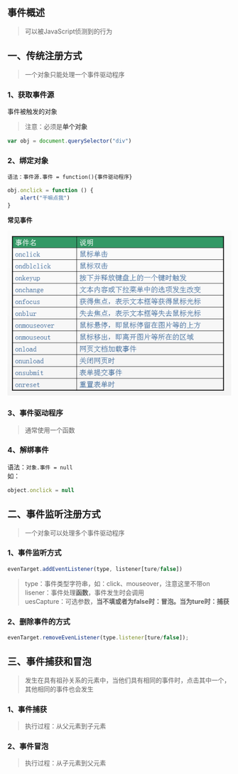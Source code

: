 ## 事件概述
>可以被JavaScript侦测到的行为  
## 一、传统注册方式
>一个对象只能处理一个事件驱动程序
### 1、获取事件源
事件被触发的对象
>注意：必须是**单个对象**
```js
var obj = document.querySelector("div")
```
### 2、绑定对象
`语法：事件源.事件 = function(){事件驱动程序}`  
```js
obj.onclick = function () {
    alert("干嘛点我")
}
```
**常见事件**  

![markdown picture](../图片/常见事件.png)  
### 3、事件驱动程序
>通常使用一个函数
### 4、解绑事件
语法：`对象.事件 = null`  
如：
```js
object.onclick = null
```

## 二、事件监听注册方式
>一个对象可以处理多个事件驱动程序
### 1、事件监听方式
```js
evenTarget.addEventListener(type, listener[ture/false])
```
>type：事件类型字符串，如：click、mouseover，注意这里不带on  
>lisener：事件处理**函数**，事件发生时会调用  
>uesCapture：可选参数，**当不填或者为false时：冒泡。当为ture时：捕获**
### 2、删除事件的方式
```js
evenTarget.removeEvenListener(type.listener[ture/false]);
```
## 三、事件捕获和冒泡
>发生在具有祖孙关系的元素中，当他们具有相同的事件时，点击其中一个，其他相同的事件也会发生
### 1、事件捕获
>执行过程：从父元素到子元素  
### 2、事件冒泡
>执行过程：从子元素到父元素